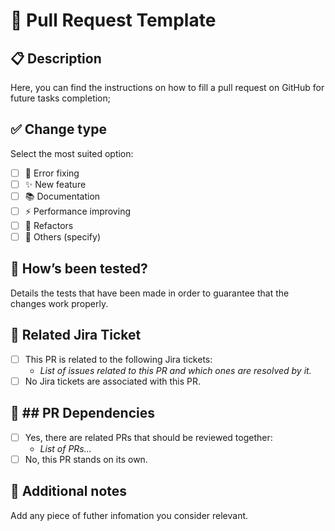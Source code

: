 # 📌 Pull Request Template

## 📋 Description
Here, you can find the instructions on how to fill a pull request on GitHub for future tasks completion;

## ✅ Change type
Select the most suited option:

- [ ] 🐛 Error fixing
- [ ] ✨ New feature
- [ ] 📚 Documentation
- [ ] ⚡ Performance improving 
- [ ] 🔧 Refactors
- [ ] 🚀 Others (specify)

## 🚨 How’s been tested?
Details the tests that have been made in order to guarantee that the changes work properly.

## 📝 Related Jira Ticket

- [ ] This PR is related to the following Jira tickets:
    - _List of issues related to this PR and which ones are resolved by it._
- [ ] No Jira tickets are associated with this PR.

## 🔗 ## PR Dependencies

- [ ] Yes, there are related PRs that should be reviewed together:
    - _List of PRs..._
- [ ] No, this PR stands on its own.

## 🎯 Additional notes
Add any piece of futher infomation you consider relevant.


